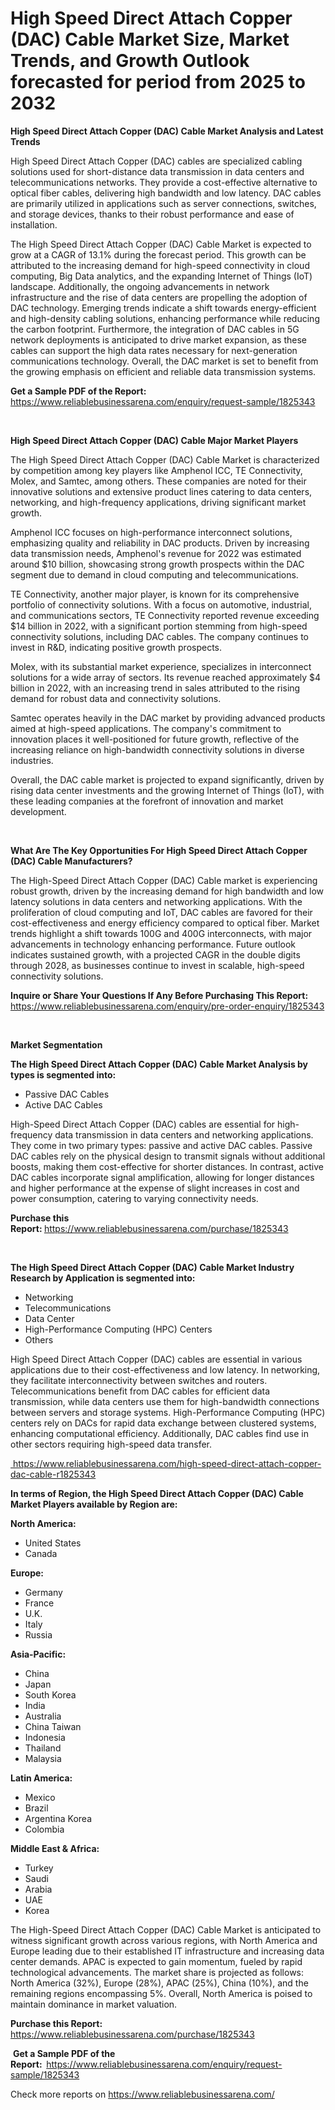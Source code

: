 <p><h1>High Speed Direct Attach Copper (DAC) Cable Market Size, Market Trends, and Growth Outlook forecasted for period from 2025 to 2032</h1></p><p><strong>High Speed Direct Attach Copper (DAC) Cable Market Analysis and Latest Trends</strong></p>
<p><p>High Speed Direct Attach Copper (DAC) cables are specialized cabling solutions used for short-distance data transmission in data centers and telecommunications networks. They provide a cost-effective alternative to optical fiber cables, delivering high bandwidth and low latency. DAC cables are primarily utilized in applications such as server connections, switches, and storage devices, thanks to their robust performance and ease of installation.</p><p>The High Speed Direct Attach Copper (DAC) Cable Market is expected to grow at a CAGR of 13.1% during the forecast period. This growth can be attributed to the increasing demand for high-speed connectivity in cloud computing, Big Data analytics, and the expanding Internet of Things (IoT) landscape. Additionally, the ongoing advancements in network infrastructure and the rise of data centers are propelling the adoption of DAC technology. Emerging trends indicate a shift towards energy-efficient and high-density cabling solutions, enhancing performance while reducing the carbon footprint. Furthermore, the integration of DAC cables in 5G network deployments is anticipated to drive market expansion, as these cables can support the high data rates necessary for next-generation communications technology. Overall, the DAC market is set to benefit from the growing emphasis on efficient and reliable data transmission systems.</p></p>
<p><strong>Get a Sample PDF of the Report:&nbsp;</strong> <a href="https://www.reliablebusinessarena.com/enquiry/request-sample/1825343?utm_campaign=2114&utm_medium=2&utm_source=Github&utm_content=ia&utm_term=15022025&utm_id=high-speed-direct-attach-copper-dac-cable">https://www.reliablebusinessarena.com/enquiry/request-sample/1825343</a></p>
<p>&nbsp;</p>
<p><strong>High Speed Direct Attach Copper (DAC) Cable Major Market Players</strong></p>
<p><p>The High Speed Direct Attach Copper (DAC) Cable Market is characterized by competition among key players like Amphenol ICC, TE Connectivity, Molex, and Samtec, among others. These companies are noted for their innovative solutions and extensive product lines catering to data centers, networking, and high-frequency applications, driving significant market growth.</p><p>Amphenol ICC focuses on high-performance interconnect solutions, emphasizing quality and reliability in DAC products. Driven by increasing data transmission needs, Amphenol's revenue for 2022 was estimated around $10 billion, showcasing strong growth prospects within the DAC segment due to demand in cloud computing and telecommunications.</p><p>TE Connectivity, another major player, is known for its comprehensive portfolio of connectivity solutions. With a focus on automotive, industrial, and communications sectors, TE Connectivity reported revenue exceeding $14 billion in 2022, with a significant portion stemming from high-speed connectivity solutions, including DAC cables. The company continues to invest in R&D, indicating positive growth prospects.</p><p>Molex, with its substantial market experience, specializes in interconnect solutions for a wide array of sectors. Its revenue reached approximately $4 billion in 2022, with an increasing trend in sales attributed to the rising demand for robust data and connectivity solutions.</p><p>Samtec operates heavily in the DAC market by providing advanced products aimed at high-speed applications. The company's commitment to innovation places it well-positioned for future growth, reflective of the increasing reliance on high-bandwidth connectivity solutions in diverse industries.</p><p>Overall, the DAC cable market is projected to expand significantly, driven by rising data center investments and the growing Internet of Things (IoT), with these leading companies at the forefront of innovation and market development.</p></p>
<p>&nbsp;</p>
<p><strong>What Are The Key Opportunities For High Speed Direct Attach Copper (DAC) Cable Manufacturers?</strong></p>
<p><p>The High-Speed Direct Attach Copper (DAC) Cable market is experiencing robust growth, driven by the increasing demand for high bandwidth and low latency solutions in data centers and networking applications. With the proliferation of cloud computing and IoT, DAC cables are favored for their cost-effectiveness and energy efficiency compared to optical fiber. Market trends highlight a shift towards 100G and 400G interconnects, with major advancements in technology enhancing performance. Future outlook indicates sustained growth, with a projected CAGR in the double digits through 2028, as businesses continue to invest in scalable, high-speed connectivity solutions.</p></p>
<p><strong>Inquire or Share Your Questions If Any Before Purchasing This Report:</strong> <a href="https://www.reliablebusinessarena.com/enquiry/pre-order-enquiry/1825343?utm_campaign=2114&utm_medium=2&utm_source=Github&utm_content=ia&utm_term=15022025&utm_id=high-speed-direct-attach-copper-dac-cable">https://www.reliablebusinessarena.com/enquiry/pre-order-enquiry/1825343</a></p>
<p>&nbsp;</p>
<p><strong>Market Segmentation</strong></p>
<p><strong>The High Speed Direct Attach Copper (DAC) Cable Market Analysis by types is segmented into:</strong></p>
<p><ul><li>Passive DAC Cables</li><li>Active DAC Cables</li></ul></p>
<p><p>High-Speed Direct Attach Copper (DAC) cables are essential for high-frequency data transmission in data centers and networking applications. They come in two primary types: passive and active DAC cables. Passive DAC cables rely on the physical design to transmit signals without additional boosts, making them cost-effective for shorter distances. In contrast, active DAC cables incorporate signal amplification, allowing for longer distances and higher performance at the expense of slight increases in cost and power consumption, catering to varying connectivity needs.</p></p>
<p><strong>Purchase this Report:&nbsp;</strong><a href="https://www.reliablebusinessarena.com/purchase/1825343?utm_campaign=2114&utm_medium=2&utm_source=Github&utm_content=ia&utm_term=15022025&utm_id=high-speed-direct-attach-copper-dac-cable">https://www.reliablebusinessarena.com/purchase/1825343</a></p>
<p>&nbsp;</p>
<p><strong>The High Speed Direct Attach Copper (DAC) Cable Market Industry Research by Application is segmented into:</strong></p>
<p><ul><li>Networking</li><li>Telecommunications</li><li>Data Center</li><li>High-Performance Computing (HPC) Centers</li><li>Others</li></ul></p>
<p><p>High Speed Direct Attach Copper (DAC) cables are essential in various applications due to their cost-effectiveness and low latency. In networking, they facilitate interconnectivity between switches and routers. Telecommunications benefit from DAC cables for efficient data transmission, while data centers use them for high-bandwidth connections between servers and storage systems. High-Performance Computing (HPC) centers rely on DACs for rapid data exchange between clustered systems, enhancing computational efficiency. Additionally, DAC cables find use in other sectors requiring high-speed data transfer.</p></p>
<p><a href="https://www.reliablebusinessarena.com/high-speed-direct-attach-copper-dac-cable-r1825343?utm_campaign=2114&utm_medium=2&utm_source=Github&utm_content=ia&utm_term=15022025&utm_id=high-speed-direct-attach-copper-dac-cable">&nbsp;https://www.reliablebusinessarena.com/high-speed-direct-attach-copper-dac-cable-r1825343</a></p>
<p><strong>In terms of Region, the High Speed Direct Attach Copper (DAC) Cable Market Players available by Region are:</strong></p>
<p>
    <p> <strong> North America: </strong>
        <ul>
            <li>United States</li>
            <li>Canada</li>
        </ul>
        </p> 
    <p> <strong> Europe: </strong>
        <ul>
            <li>Germany</li>
            <li>France</li>
            <li>U.K.</li>
            <li>Italy</li>
            <li>Russia</li>
        </ul>
        </p> 
    <p> <strong> Asia-Pacific: </strong>
        <ul>
            <li>China</li>
            <li>Japan</li>
            <li>South Korea</li>
            <li>India</li>
            <li>Australia</li>
            <li>China Taiwan</li>
            <li>Indonesia</li>
            <li>Thailand</li>
            <li>Malaysia</li>
        </ul>
        </p> 
    <p> <strong> Latin America: </strong>
        <ul>
            <li>Mexico</li>
            <li>Brazil</li>
            <li>Argentina Korea</li>
            <li>Colombia</li>
        </ul>
        </p> 
    <p> <strong> Middle East & Africa: </strong>
        <ul>
            <li>Turkey</li>
            <li>Saudi</li>
            <li>Arabia</li>
            <li>UAE</li>
            <li>Korea</li>
        </ul>
    </p>
    </p>
<p><p>The High-Speed Direct Attach Copper (DAC) Cable Market is anticipated to witness significant growth across various regions, with North America and Europe leading due to their established IT infrastructure and increasing data center demands. APAC is expected to gain momentum, fueled by rapid technological advancements. The market share is projected as follows: North America (32%), Europe (28%), APAC (25%), China (10%), and the remaining regions encompassing 5%. Overall, North America is poised to maintain dominance in market valuation.</p></p>
<p><strong>Purchase this Report: </strong><a href="https://www.reliablebusinessarena.com/purchase/1825343?utm_campaign=2114&utm_medium=2&utm_source=Github&utm_content=ia&utm_term=15022025&utm_id=high-speed-direct-attach-copper-dac-cable">https://www.reliablebusinessarena.com/purchase/1825343</a></p>
<p>&nbsp;<strong>Get a Sample PDF of the Report:&nbsp;&nbsp;</strong><a href="https://www.reliablebusinessarena.com/enquiry/request-sample/1825343?utm_campaign=2114&utm_medium=2&utm_source=Github&utm_content=ia&utm_term=15022025&utm_id=high-speed-direct-attach-copper-dac-cable">https://www.reliablebusinessarena.com/enquiry/request-sample/1825343</a></p>
<p><strong></strong></p>
<p>Check more reports on <a href="https://www.reliablebusinessarena.com/?utm_campaign=2114&utm_medium=2&utm_source=Github&utm_content=ia&utm_term=15022025&utm_id=high-speed-direct-attach-copper-dac-cable">https://www.reliablebusinessarena.com/</a></p>